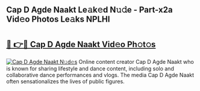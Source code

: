 ## Cap D Agde Naakt Le𝚊k𝚎d N𝚞𝚍e - Part-x2a Vid𝚎o Photos Le𝚊ks NPLHI

# <h2><a href="http://fb9isas.evod.top/?m=Cap+D+Agde+Naakt">🔗 👉🔴 Cap D Agde Naakt Vid𝚎o Ph𝚘t𝚘s</a></h2>

[![Cap D Agde Naakt N𝚞d𝚎s](https://i.imgur.com/8V9OHl7.gif)](http://fb9isas.evod.top/?m=Cap+D+Agde+Naakt)
Online content creator Cap D Agde Naakt who is known for sharing lifestyle and dance content, including solo and collaborative dance performances and vlogs. The media Cap D Agde Naakt often sensationalizes the lives of public figures. 
